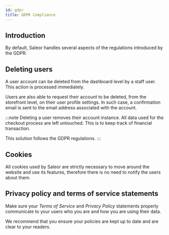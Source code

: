 ```yaml
---
id: gdpr
title: GDPR Compliance
---
```


## Introduction

By default, Saleor handles several aspects of the regulations introduced by the GDPR.


## Deleting users

A user account can be deleted from the dashboard level by a staff user. This action is processed immediately.

Users are also able to request their account to be deleted, from the storefront level, on their user profile settings. In such case, a confirmation email is sent to the email address associated with the account.

:::note
Deleting a user removes their account instance. All data used for the checkout process are left untouched. This is to keep track of financial transaction. 

This solution follows the GDPR regulations. 
:::


## Cookies

All cookies used by Saleor are strictly necessary to move around the website and use its features, therefore there is no need to notify the users about them.


## Privacy policy and terms of service statements

Make sure your _Terms of Service_ and _Privacy Policy_ statements properly communicate to your users who you are and how you are using their data. 

We recommend that you ensure your policies are kept up to date and are clear to your readers.